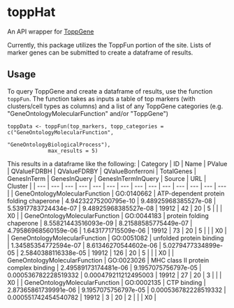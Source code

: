 # toppHat

An API wrapper for [ToppGene](https://toppgene.cchmc.org/)

Currently, this package utilizes the ToppFun portion of the site. Lists of marker genes can be submitted to create a dataframe of results.

## Usage

To query ToppGene and create a dataframe of results, use the function `toppFun`. The function takes as inputs a table of top markers (with clusters/cell types as columns) and a list of any ToppGene categories (e.g. "GeneOntologyMolecularFunction" and/or "ToppGene")

```
toppData <- toppFun(top_markers, topp_categories = c("GeneOntologyMolecularFunction",
                                              "GeneOntologyBiologicalProcess"),
             max_results = 5)
```

This results in a dataframe like the following:
| Category | ID | Name | PValue | QValueFDRBH | QValueFDRBY | QValueBonferroni | TotalGenes | GenesInTerm | GenesInQuery | GenesInTermInQuery | Source | URL | Cluster |
| --- | --- | --- | --- | --- | --- | --- | --- | --- | --- | --- | --- | --- | --- |
| GeneOntologyMolecularFunction | GO:0140662 | ATP-dependent protein folding chaperone | 4.94232275200795e-10 | 9.48925968385527e-08 | 5.53917783724434e-07 | 9.48925968385527e-08 | 19912 | 42 | 20 | 5 |   |   | X0 |
| GeneOntologyMolecularFunction | GO:0044183 | protein folding chaperone | 8.55821443516093e-09 | 8.21588585775449e-07 | 4.79586968560159e-06 | 1.6431771715509e-06 | 19912 | 73 | 20 | 5 |   |   | X0 |
| GeneOntologyMolecularFunction | GO:0051082 | unfolded protein binding | 1.34585354772594e-07 | 8.61346270544602e-06 | 5.0279477334899e-05 | 2.5840388116338e-05 | 19912 | 126 | 20 | 5 |   |   | X0 |
| GeneOntologyMolecularFunction | GO:0023026 | MHC class II protein complex binding | 2.49589173174481e-06 | 9.1957075756797e-05 | 0.000536782228519332 | 0.000479211212495003 | 19912 | 27 | 20 | 3 |   |   | X0 |
| GeneOntologyMolecularFunction | GO:0002135 | CTP binding | 2.87365861739991e-06 | 9.1957075756797e-05 | 0.000536782228519332 | 0.000551742454540782 | 19912 | 3 | 20 | 2 |   |   | X0 |
